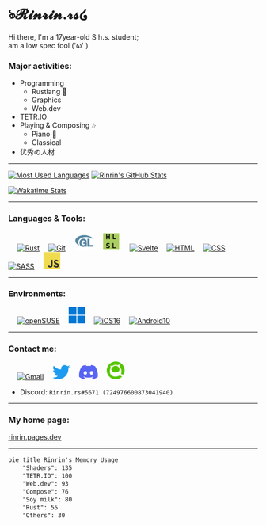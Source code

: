 # ঌ𝓡𝓲𝓷𝓻𝓲𝓷.𝓻𝓼໒

Hi there, I'm a 17year-old S h.s. student;  
am a low spec fool ('ω' )

### Major activities:

- Programming
    - Rustlang 🦀
    - Graphics
    - Web.dev
- TETR.IO
- Playing & Composing 🎶
    - Piano 🎹
    - Classical
- 优秀の人材

---

[![Most Used Languages](https://github-readme-stats.vercel.app/api/top-langs/?username=Rinrin0413&count_private=true&theme=dark&hide_border=true&border_radius=4px&layout=compact&langs_count=10)](https://github.com/anuraghazra/github-readme-stats)
[![Rinrin's GitHub Stats](https://github-readme-stats.vercel.app/api?username=Rinrin0413&count_private=true&show_icons=true&theme=dark&hide_border=true&border_radius=4px)](https://github.com/anuraghazra/github-readme-stats)

[![Wakatime Stats](https://github-readme-stats.vercel.app/api/wakatime?username=Rinrin&theme=dark&hide_border=true&border_radius=2px&layout=compact)](https://wakatime.com/@Rinrin)

---

### Languages & Tools:

<div id="logos">
    &emsp;
    <a href="https://rust-lang.org"><img src="https://styles.redditmedia.com/t5_2s7lj/styles/image_widget_swcbp2ejzti11.png" alt="Rust" title="Rust" width="38px"></a>&emsp;
    <a href="https://git-scm.com/"><img src="https://git-scm.com/images/logos/downloads/Git-Icon-1788C.svg" alt="Git" title="Git" width="36px"></a>&emsp;
    <a href="https://opengl.org/"><img src="./assets/img/OpenGL_LogoBug_48px_Nov17.png" alt="openGL logo" title="GLSL" width="38px"></a>&emsp;
    <a href="https://docs.microsoft.com/en-us/windows/win32/direct3dhlsl/dx-graphics-hlsl"><img src="./assets/img/hlsl.png" alt="HLSL" title="HLSL" width="38px"></a>&emsp;
    <a href="https://svelte.dev"><img src="https://svelte.dev/favicon.png" alt="Svelte" title="Svelte" width="38px"></a>&emsp;
    <a href="https://www.w3.org/TR/html5"><img src="https://www.w3.org/html/logo/badge/html5-badge-h-solo.png" alt="HTML" title="HTML5" width="33px"></a>&emsp;
    <a href="https://www.w3.org/TR/CSS"><img src="https://icongr.am/devicon/css3-original.svg" alt="CSS" title="CSS3" width="34px"></a>&emsp;
    <a href="https://sass-lang.com"><img src="https://sass-lang.com/assets/img/styleguide/color-1c4aab2b.png" alt="SASS" title="SASS, SCSS" width="43px"></a>&emsp;
    <a href="https://ecma-international.org/publications-and-standards/standards/ecma-262" alt="JS"><img src="https://raw.githubusercontent.com/voodootikigod/logo.js/master/js.png" alt="JS" title="JavaScript" width="34"></a>
</div>

---

### Environments:

<div id="logos">
    &emsp;
    <a href="https://opensuse.org/#Leap"><img src="https://raw.githubusercontent.com/openSUSE/artwork/master/logos/official/logo-color.svg" alt="openSUSE" title="openSUSE Leap 15.4" width="52px"></a>&emsp;
    <a href="https://microsoft.com/en-us/windows/windows-11"><img src="https://raw.githubusercontent.com/github/explore/379d49236d826364be968345e0a085d044108cff/topics/windows/windows.png" alt="Windows11" title="Microsoft Windows 11" width="33px"></a>&emsp;
    <a href="https://apple.com/ios/ios-16"><img src="https://developer.apple.com/assets/elements/icons/ios-16-num/ios-16-num-96x96_2x.png" alt="iOS16" title="iOS 16" width="35px"></a>&emsp;
    <a href="https://android.com/intl/en/android-10"><img src="https://static.wikia.nocookie.net/logopedia/images/f/f8/Android_Q_logo.svg" alt="Android10" title="Android 10" width="35px"></a>
</div>

---

### Contact me:

<div id="logos">
    &emsp;
    <a href="mailto:rinrin0413.valley@gmail.com" alt="rinrin0413.valley@gmail.com"><img src="https://lh3.googleusercontent.com/0rpHlrX8IG77awQMuUZpQ0zGWT7HRYtpncsuRnFo6V3c8Lh2hPjXnEuhDDd-OsLz1vua4ld2rlUYFAaBYk-rZCODmi2eJlwUEVsZgg" alt="Gmail" title="Gmail: rinrin0413.valley@gmail.com" width="38px"></a>&emsp;
    <a href="https://twitter.com/Rinrin_2nd" alt="@Rinrin_2nd"><img src="./assets/img/twitter-logo-01282021/Twitter logo/SVG/Logo blue.svg" alt="Twitter" title="Twitter: @Rinrin_2nd" width="36px"></a>&emsp;
    <a href="https://discord.gg/7QhMDfyPHR" alt="Rinrin.rs#5671"><img src="./assets/img/Discord Press Kit/Logos/3_Icon_Clyde/RGB/icon_clyde_blurple_RGB.svg" alt="Discord" title="Discord: Rinrin.rs#5671" width="38px"></a>&emsp;
    <a href="https://qiita.com/Rinrin0413" alt="Rinrin0413"><img src="./assets/img/qiita-png/qiita-png/favicon.png" alt="Qiita" title="Qiita: Rinrin0413" width="36px"></a>
</div>

- Discord: `Rinrin.rs#5671 (724976600873041940)`

---

### My home page:
[rinrin.pages.dev](https://rinrin.pages.dev)

---

```mermaid
pie title Rinrin's Memory Usage
    "Shaders": 135
    "TETR.IO": 100
    "Web.dev": 93
    "Compose": 76
    "Soy milk": 80
    "Rust": 55
    "Others": 30
```